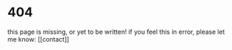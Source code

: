 # 404

this page is missing, or yet to be written! if you feel this in error, please let me know: [[contact]]
